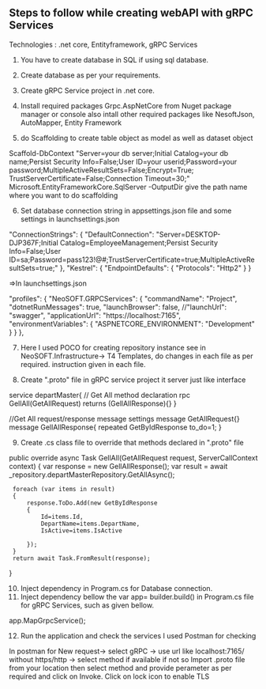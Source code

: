 ## Steps to follow while creating webAPI with gRPC Services

Technologies : .net core, Entityframework, gRPC Services

1) You have to create database in SQL if using sql database.
2) Create database as per your requirements.
3) Create gRPC Service project in .net core.
4) Install required packages Grpc.AspNetCore
	from Nuget package manager or console also intall other required packages like NesoftJson, AutoMapper, Entity Framework

5) do Scaffolding to create table object as model as well as dataset object 

Scaffold-DbContext "Server=your db server;Initial Catalog=your db name;Persist Security Info=False;User ID=your userid;Password=your password;MultipleActiveResultSets=False;Encrypt=True;
			TrustServerCertificate=False;Connection Timeout=30;" Microsoft.EntityFrameworkCore.SqlServer -OutputDir give the path name where you want to do scaffolding


6) Set database connection string in appsettings.json file and some settings in launchsettings.json

 "ConnectionStrings": {
   "DefaultConnection": "Server=DESKTOP-DJP367F;Initial Catalog=EmployeeManagement;Persist Security Info=False;User ID=sa;Password=pass123!@#;TrustServerCertificate=true;MultipleActiveResultSets=true;"
 },
"Kestrel": {
  "EndpointDefaults": {
    "Protocols": "Http2"
  }
}

=>In launchsettings.json

"profiles": {
  "NeoSOFT.GRPCServices": {
    "commandName": "Project",
    "dotnetRunMessages": true,
    "launchBrowser": false,
    //"launchUrl": "swagger",
    "applicationUrl": "https://localhost:7165",
    "environmentVariables": {
      "ASPNETCORE_ENVIRONMENT": "Development"
    }
  }
},


7) Here I used POCO for creating repository instance see in NeoSOFT.Infrastructure-> T4 Templates, do changes in each file as per required. instruction given in each file.

8) Create ".proto" file in gRPC service project it server just like interface


service departMaster{
// Get All method declaration
rpc GellAll(GetAllRequest) returns (GellAllResponse){}
}

//Get All request/response message settings
message GetAllRequest{}
message GellAllResponse{
	repeated GetByIdResponse to_do=1;
}

9) Create .cs class file to override that methods declared in  ".proto" file

 public override async Task<GellAllResponse> GellAll(GetAllRequest request, ServerCallContext context)
 {
     var response = new GellAllResponse();
     var result = await _repository.departMasterRepository.GetAllAsync();

     foreach (var items in result)
     {
         response.ToDo.Add(new GetByIdResponse
         {
             Id=items.Id,
             DepartName=items.DepartName,
             IsActive=items.IsActive

         });
     }
     return await Task.FromResult(response);

 } 

10) Inject dependency in Program.cs for Database connection.
11) Inject dependency bellow the var app= builder.build() in Program.cs file for gRPC Services, such as given bellow.

app.MapGrpcService<departMasterService>();

12) Run the application and check the services I used Postman for checking

In postman for New request-> select gRPC -> use url like localhost:7165/ without https/http 
-> select method if available if not so Import .proto file from your location then select method and provide perameter as per required and click on Invoke.
Click on lock icon to enable TLS
	
